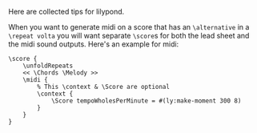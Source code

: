 Here are collected tips for lilypond.

When you want to generate midi on a score that has an `\alternative` in a `\repeat volta` you will want separate `\score`s for both the lead sheet and the midi sound outputs.
Here's an example for midi:
```
\score {
    \unfoldRepeats
    << \Chords \Melody >>
	\midi {
        % This \context & \Score are optional
        \context {
            \Score tempoWholesPerMinute = #(ly:make-moment 300 8)
        }
    }
}
```
